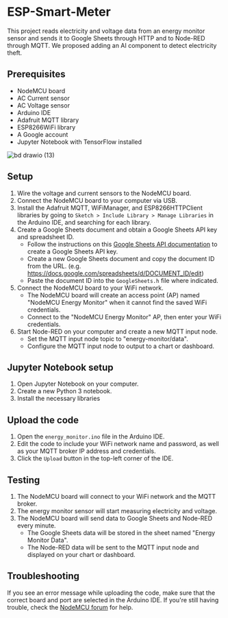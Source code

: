 # ESP-Smart-Meter

This project reads electricity and voltage data from an energy monitor sensor and sends it to Google Sheets through HTTP and to Node-RED through MQTT. We proposed adding an AI component to detect electricity theft.

## Prerequisites

- NodeMCU board
- AC Current sensor
- AC Voltage sensor
- Arduino IDE
- Adafruit MQTT library
- ESP8266WiFi library
- A Google account
- Jupyter Notebook with TensorFlow installed


![bd drawio (13)](https://user-images.githubusercontent.com/86083079/229686175-e321b83f-72dc-4abb-8789-0545452ef467.png)


## Setup

1. Wire the voltage and current sensors to the NodeMCU board.
2. Connect the NodeMCU board to your computer via USB.
3. Install the Adafruit MQTT, WiFiManager, and ESP8266HTTPClient libraries by going to `Sketch > Include Library > Manage Libraries` in the Arduino IDE, and searching for each library.
4. Create a Google Sheets document and obtain a Google Sheets API key and spreadsheet ID. 
   - Follow the instructions on this [Google Sheets API documentation](https://developers.google.com/sheets/api/quickstart/python) to create a Google Sheets API key.
   - Create a new Google Sheets document and copy the document ID from the URL. (e.g. https://docs.google.com/spreadsheets/d/DOCUMENT_ID/edit)
   - Paste the document ID into the `GoogleSheets.h` file where indicated.
5. Connect the NodeMCU board to your WiFi network.
   - The NodeMCU board will create an access point (AP) named "NodeMCU Energy Monitor" when it cannot find the saved WiFi credentials.
   - Connect to the "NodeMCU Energy Monitor" AP, then enter your WiFi credentials.
6. Start Node-RED on your computer and create a new MQTT input node. 
   - Set the MQTT input node topic to "energy-monitor/data".
   - Configure the MQTT input node to output to a chart or dashboard.

## Jupyter Notebook setup

1. Open Jupyter Notebook on your computer.
2. Create a new Python 3 notebook.
3. Install the necessary libraries


## Upload the code

1. Open the `energy_monitor.ino` file in the Arduino IDE.
2. Edit the code to include your WiFi network name and password, as well as your MQTT broker IP address and credentials.
3. Click the `Upload` button in the top-left corner of the IDE.

## Testing

1. The NodeMCU board will connect to your WiFi network and the MQTT broker.
2. The energy monitor sensor will start measuring electricity and voltage.
3. The NodeMCU board will send data to Google Sheets and Node-RED every minute.
   - The Google Sheets data will be stored in the sheet named "Energy Monitor Data".
   - The Node-RED data will be sent to the MQTT input node and displayed on your chart or dashboard.

## Troubleshooting

If you see an error message while uploading the code, make sure that the correct board and port are selected in the Arduino IDE. If you're still having trouble, check the [NodeMCU forum](https://www.esp8266.com/viewforum.php?f=13) for help.
